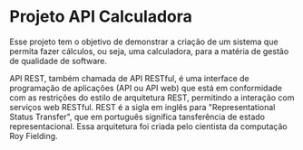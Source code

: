 # Projeto API Calculadora

Esse projeto tem o objetivo de demonstrar a criação de um sistema que permita fazer cálculos, ou seja, uma calculadora, para a matéria de gestão de qualidade de software.

API REST, também chamada de API RESTful, é uma interface de programação de aplicações (API ou API web) que está em conformidade com as restrições do estilo de arquitetura REST, permitindo a interação com serviços web RESTful. REST é a sigla em inglês para "Representational Status Transfer", que em português significa tansferência de estado representacional. Essa arquitetura foi criada pelo cientista da computação Roy Fielding.